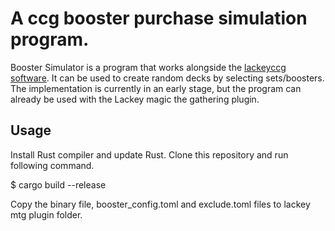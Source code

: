 # A ccg booster purchase simulation program. 

Booster Simulator is a program that works alongside the [lackeyccg
software](https://www.lackeyccg.com/). It can be used to create random decks by
selecting sets/boosters. The implementation is currently in an early stage, but the program can already be used with the Lackey magic the gathering plugin.

## Usage

Install Rust compiler and update Rust.
Clone this repository and run following command.

$ cargo build --release 

Copy the binary file, booster_config.toml and exclude.toml files to lackey mtg plugin folder.

